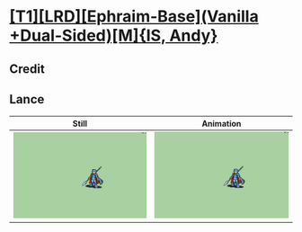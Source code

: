 # [\[T1\]\[LRD\]\[Ephraim-Base\]\(Vanilla +Dual-Sided\)\[M\]{IS, Andy}](../)

## Credit


	
## Lance

| Still | Animation |
| :---: | :-------: |
| ![Lance still](./Lance_000.png) | ![Lance animation](./Lance.gif) |
